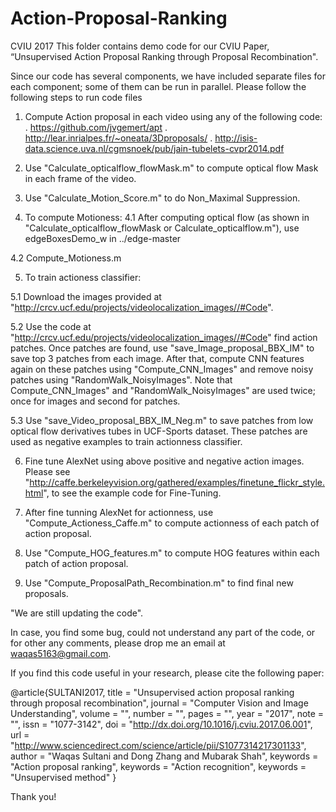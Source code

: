 # Action-Proposal-Ranking
CVIU 2017
This folder contains demo code for our CVIU Paper, “Unsupervised Action Proposal Ranking through Proposal Recombination".

Since our code has several components, we have included separate files for each component; some of them can be run in parallel.
Please follow the following steps to run code files

1. Compute Action proposal in each video using any of the following code:
. https://github.com/jvgemert/apt 
. http://lear.inrialpes.fr/~oneata/3Dproposals/
. http://isis-data.science.uva.nl/cgmsnoek/pub/jain-tubelets-cvpr2014.pdf

2. Use "Calculate_opticalflow_flowMask.m"  to compute optical flow Mask in each frame of the video.
3. Use "Calculate_Motion_Score.m" to do Non_Maximal Suppression. 
4. To compute Motioness:
 4.1  After computing optical flow (as shown in "Calculate_opticalflow_flowMask or Calculate_opticalflow.m"), use edgeBoxesDemo_w in ../edge-master 
 
 4.2  Compute_Motioness.m

5. To train actioness classifier:

  5.1 Download the images provided at "http://crcv.ucf.edu/projects/videolocalization_images//#Code".

5.2 Use the code at "http://crcv.ucf.edu/projects/videolocalization_images//#Code" find action patches.  Once patches are found, use "save_Image_proposal_BBX_IM" to save top 3 patches from each image. After that, compute CNN features again on these patches using "Compute_CNN_Images" and remove noisy patches using "RandomWalk_NoisyImages".  Note that Compute_CNN_Images" and "RandomWalk_NoisyImages" are used twice; once for images and second for patches.

  5.3 Use "save_Video_proposal_BBX_IM_Neg.m" to save patches from low optical flow derivatives tubes in UCF-Sports dataset. These patches are used as negative examples to train actionness classifier. 

6.  Fine tune AlexNet using above positive and negative action images. Please see  "http://caffe.berkeleyvision.org/gathered/examples/finetune_flickr_style.html", to see the example code for Fine-Tuning.

7. After fine tunning AlexNet for actionness, use "Compute_Actioness_Caffe.m" to compute actionness of each patch of action proposal.
8. Use "Compute_HOG_features.m" to compute HOG features within each patch of action proposal. 
9. Use "Compute_ProposalPath_Recombination.m" to find final new proposals.

"We are still updating the code".

 
In case, you find some bug, could not understand any part of the code, or for other any comments, please drop me an email at waqas5163@gmail.com.


If you find this code useful in your research, please cite the following paper:

@article{SULTANI2017,
title = "Unsupervised action proposal ranking through proposal recombination",
journal = "Computer Vision and Image Understanding",
volume = "",
number = "",
pages = "",
year = "2017",
note = "",
issn = "1077-3142",
doi = "http://dx.doi.org/10.1016/j.cviu.2017.06.001",
url = "http://www.sciencedirect.com/science/article/pii/S1077314217301133",
author = "Waqas Sultani and Dong Zhang and Mubarak Shah",
keywords = "Action proposal ranking",
keywords = "Action recognition",
keywords = "Unsupervised method"
}

Thank you!
